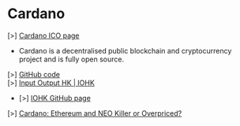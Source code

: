 Cardano
=======

\[\>\] [Cardano ICO page](https://www.cardanohub.org/en/home/)<br />
- Cardano is a decentralised public blockchain and cryptocurrency project and is fully open source.<br />

\[\>\] [GitHub code](https://github.com/input-output-hk/cardano-sl/)<br />
\[\>\] [Input Output HK | IOHK](https://iohk.io/)<br />
- \[\>\] [IOHK GitHub page](https://github.com/input-output-hk)<br />

\[\>\] [Cardano: Ethereum and NEO Killer or Overpriced?](https://hackernoon.com/cardano-ethereum-and-neo-killer-or-overhyped-and-overpriced-8fcd5f8abcdf)<br />
